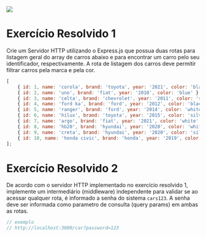 ![](https://i.imgur.com/xG74tOh.png)

# Exercício Resolvido 1

Crie um Servidor HTTP utilizando o Express.js que possua duas rotas para listagem geral do array de carros abaixo e para encontrar um carro pelo seu identificador, respectivamente. A rota de listagem dos carros deve permitir filtrar carros pela marca e pela cor.

```javascript
[
    { id: 1, name: 'corola', brand: 'toyota', year: '2021', color: 'black' },
    { id: 2, name: 'uno', brand: 'fiat', year: '2010', color: 'blue' },
    { id: 3, name: 'celta', brand: 'chevrolet', year: '2011', color: 'silver' },
    { id: 4, name: 'ford ka', brand: 'ford', year: '2012', color: 'black' },
    { id: 5, name: 'ranger', brand: 'ford', year: '2014', color: 'white' },
    { id: 6, name: 'hilux', brand: 'toyota', year: '2015', color: 'silver' },
    { id: 7, name: 'argo', brand: 'fiat', year: '2021', color: 'white' },
    { id: 8, name: 'hb20', brand: 'hyundai', year: '2020', color: 'white' },
    { id: 9, name: 'creta', brand: 'hyundai', year: '2020', color: 'silver' },
    { id: 10, name: 'honda civic', brand: 'honda', year: '2019', color: 'black' },
];
```

# Exercício Resolvido 2

De acordo com o servidor HTTP implementado no exercício resolvido 1, implemente um intermediário (middleware) independente para validar se ao acessar qualquer rota, é informado a senha do sistema `cars123`. A senha deve ser informada como parametro de consulta (query params) em ambas as rotas.

```javascript
// exemplo
// http://localhost:3000/car?password=123
```
